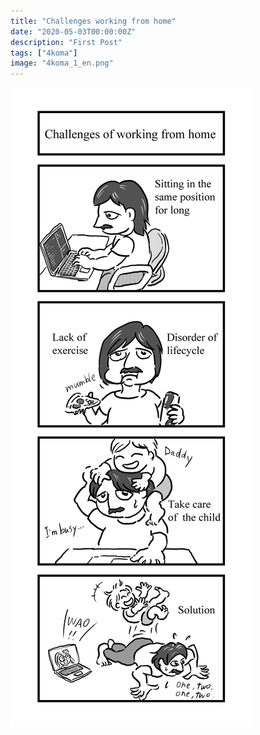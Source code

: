 ```yaml
---
title: "Challenges working from home"
date: "2020-05-03T00:00:00Z"
description: "First Post"
tags: ["4koma"]
image: "4koma_1_en.png"
---
```


![](./4koma_1_en.png)
